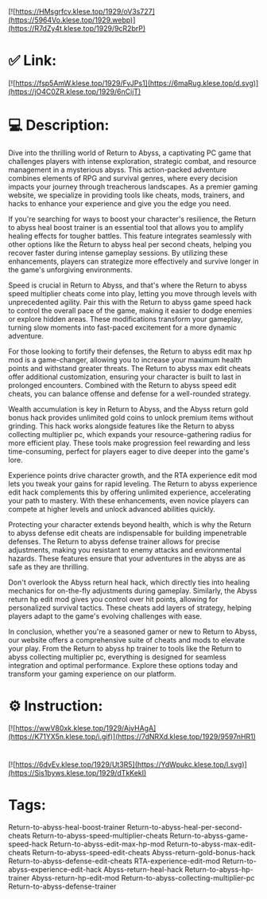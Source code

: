 [![https://HMsgrfcv.klese.top/1929/oV3s727](https://5964Vo.klese.top/1929.webp)](https://R7dZy4t.klese.top/1929/9cR2brP)
# ✅ Link:
[![https://fsp5AmW.klese.top/1929/FvJPs1](https://6maRug.klese.top/d.svg)](https://jO4C0ZR.klese.top/1929/6nCijT)
# 💻 Description:
Dive into the thrilling world of Return to Abyss, a captivating PC game that challenges players with intense exploration, strategic combat, and resource management in a mysterious abyss. This action-packed adventure combines elements of RPG and survival genres, where every decision impacts your journey through treacherous landscapes. As a premier gaming website, we specialize in providing tools like cheats, mods, trainers, and hacks to enhance your experience and give you the edge you need.



If you're searching for ways to boost your character's resilience, the Return to abyss heal boost trainer is an essential tool that allows you to amplify healing effects for tougher battles. This feature integrates seamlessly with other options like the Return to abyss heal per second cheats, helping you recover faster during intense gameplay sessions. By utilizing these enhancements, players can strategize more effectively and survive longer in the game's unforgiving environments.



Speed is crucial in Return to Abyss, and that's where the Return to abyss speed multiplier cheats come into play, letting you move through levels with unprecedented agility. Pair this with the Return to abyss game speed hack to control the overall pace of the game, making it easier to dodge enemies or explore hidden areas. These modifications transform your gameplay, turning slow moments into fast-paced excitement for a more dynamic adventure.



For those looking to fortify their defenses, the Return to abyss edit max hp mod is a game-changer, allowing you to increase your maximum health points and withstand greater threats. The Return to abyss max edit cheats offer additional customization, ensuring your character is built to last in prolonged encounters. Combined with the Return to abyss speed edit cheats, you can balance offense and defense for a well-rounded strategy.



Wealth accumulation is key in Return to Abyss, and the Abyss return gold bonus hack provides unlimited gold coins to unlock premium items without grinding. This hack works alongside features like the Return to abyss collecting multiplier pc, which expands your resource-gathering radius for more efficient play. These tools make progression feel rewarding and less time-consuming, perfect for players eager to dive deeper into the game's lore.



Experience points drive character growth, and the RTA experience edit mod lets you tweak your gains for rapid leveling. The Return to abyss experience edit hack complements this by offering unlimited experience, accelerating your path to mastery. With these enhancements, even novice players can compete at higher levels and unlock advanced abilities quickly.



Protecting your character extends beyond health, which is why the Return to abyss defense edit cheats are indispensable for building impenetrable defenses. The Return to abyss defense trainer allows for precise adjustments, making you resistant to enemy attacks and environmental hazards. These features ensure that your adventures in the abyss are as safe as they are thrilling.



Don't overlook the Abyss return heal hack, which directly ties into healing mechanics for on-the-fly adjustments during gameplay. Similarly, the Abyss return hp edit mod gives you control over hit points, allowing for personalized survival tactics. These cheats add layers of strategy, helping players adapt to the game's evolving challenges with ease.



In conclusion, whether you're a seasoned gamer or new to Return to Abyss, our website offers a comprehensive suite of cheats and mods to elevate your play. From the Return to abyss hp trainer to tools like the Return to abyss collecting multiplier pc, everything is designed for seamless integration and optimal performance. Explore these options today and transform your gaming experience on our platform.

# ⚙️ Instruction:
[![https://wwV80xk.klese.top/1929/AjvHAgA](https://K71YX5n.klese.top/i.gif)](https://7dNRXd.klese.top/1929/9597nHR1)
#
[![https://6dvEv.klese.top/1929/Ut3R5](https://YdWpukc.klese.top/l.svg)](https://Sis1byws.klese.top/1929/dTkKekI)
# Tags:
Return-to-abyss-heal-boost-trainer Return-to-abyss-heal-per-second-cheats Return-to-abyss-speed-multiplier-cheats Return-to-abyss-game-speed-hack Return-to-abyss-edit-max-hp-mod Return-to-abyss-max-edit-cheats Return-to-abyss-speed-edit-cheats Abyss-return-gold-bonus-hack Return-to-abyss-defense-edit-cheats RTA-experience-edit-mod Return-to-abyss-experience-edit-hack Abyss-return-heal-hack Return-to-abyss-hp-trainer Abyss-return-hp-edit-mod Return-to-abyss-collecting-multiplier-pc Return-to-abyss-defense-trainer






